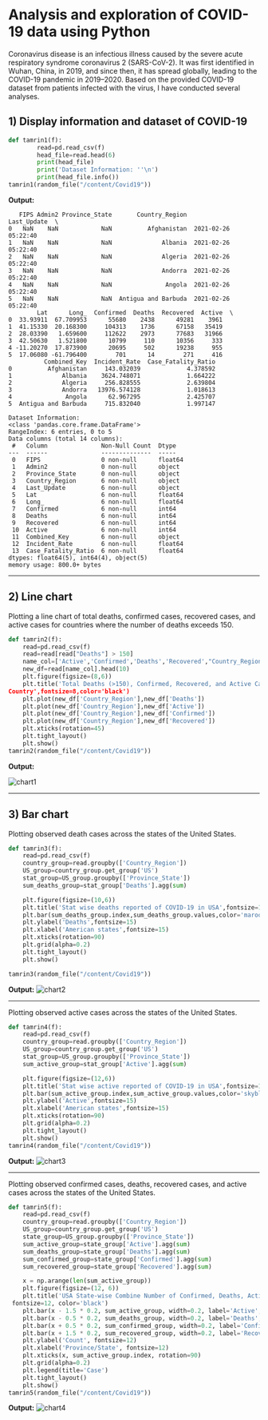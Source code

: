 # Analysis and exploration of COVID-19 data using Python

Coronavirus disease is an infectious illness caused by the severe acute respiratory syndrome coronavirus 2 (SARS-CoV-2). It was first identified in Wuhan, China, in 2019, and since then, it has spread globally, leading to the COVID-19 pandemic in 2019–2020. Based on the provided COVID-19 dataset from patients infected with the virus, I have conducted several analyses.

## 1) Display information and dataset of COVID-19

```python
def tamrin1(f):
        read=pd.read_csv(f)
        head_file=read.head(6)
        print(head_file)
        print('Dataset Information: ''\n')
        print(head_file.info())
tamrin1(random_file("/content/Covid19"))
```

**Output:**

```text
   FIPS Admin2 Province_State       Country_Region          Last_Update  \
0   NaN    NaN            NaN          Afghanistan  2021-02-26 05:22:40   
1   NaN    NaN            NaN              Albania  2021-02-26 05:22:40   
2   NaN    NaN            NaN              Algeria  2021-02-26 05:22:40   
3   NaN    NaN            NaN              Andorra  2021-02-26 05:22:40   
4   NaN    NaN            NaN               Angola  2021-02-26 05:22:40   
5   NaN    NaN            NaN  Antigua and Barbuda  2021-02-26 05:22:40   
        Lat      Long_  Confirmed  Deaths  Recovered  Active  \
0  33.93911  67.709953      55680    2438      49281    3961   
1  41.15330  20.168300     104313    1736      67158   35419   
2  28.03390   1.659600     112622    2973      77683   31966   
3  42.50630   1.521800      10799     110      10356     333   
4 -11.20270  17.873900      20695     502      19238     955   
5  17.06080 -61.796400        701      14        271     416   
          Combined_Key  Incident_Rate  Case_Fatality_Ratio  
0          Afghanistan     143.032039             4.378592  
1              Albania    3624.748071             1.664222  
2              Algeria     256.828555             2.639804  
3              Andorra   13976.574128             1.018613  
4               Angola      62.967295             2.425707  
5  Antigua and Barbuda     715.832040             1.997147  
```
```text
Dataset Information: 
<class 'pandas.core.frame.DataFrame'>
RangeIndex: 6 entries, 0 to 5
Data columns (total 14 columns):
 #   Column               Non-Null Count  Dtype  
---  ------               --------------  -----  
 0   FIPS                 0 non-null      float64
 1   Admin2               0 non-null      object 
 2   Province_State       0 non-null      object 
 3   Country_Region       6 non-null      object 
 4   Last_Update          6 non-null      object 
 5   Lat                  6 non-null      float64
 6   Long_                6 non-null      float64
 7   Confirmed            6 non-null      int64  
 8   Deaths               6 non-null      int64  
 9   Recovered            6 non-null      int64  
 10  Active               6 non-null      int64  
 11  Combined_Key         6 non-null      object 
 12  Incident_Rate        6 non-null      float64
 13  Case_Fatality_Ratio  6 non-null      float64
dtypes: float64(5), int64(4), object(5)
memory usage: 800.0+ bytes
```
---

## 2) Line chart

Plotting a line chart of total deaths, confirmed cases, recovered cases, and active cases for countries where the number of deaths exceeds 150.

```python
def tamrin2(f):
    read=pd.read_csv(f)
    read=read[read["Deaths"] > 150]
    name_col=['Active','Confirmed','Deaths','Recovered',"Country_Region"]
    new_df=read[name_col].head(10)
    plt.figure(figsize=(8,6))
    plt.title('Total Deaths (>150), Confirmed, Recovered, and Active Cases by
Country',fontsize=8,color='black')
    plt.plot(new_df['Country_Region'],new_df['Deaths'])
    plt.plot(new_df['Country_Region'],new_df['Active'])
    plt.plot(new_df['Country_Region'],new_df['Confirmed'])
    plt.plot(new_df['Country_Region'],new_df['Recovered'])
    plt.xticks(rotation=45)
    plt.tight_layout()
    plt.show()
tamrin2(random_file("/content/Covid19"))
```
**Output:**

![chart1](chart/chart1.jpg)

---

## 3) Bar chart

Plotting observed death cases across the states of the United States.

```python
def tamrin3(f):
    read=pd.read_csv(f)
    country_group=read.groupby(['Country_Region'])
    US_group=country_group.get_group('US')
    stat_group=US_group.groupby(['Province_State'])
    sum_deaths_group=stat_group['Deaths'].agg(sum)

    plt.figure(figsize=(10,6))
    plt.title('Stat wise deaths reported of COVID-19 in USA',fontsize=15,color='black')
    plt.bar(sum_deaths_group.index,sum_deaths_group.values,color='maroon',width=0.8)
    plt.ylabel('Deaths',fontsize=15)
    plt.xlabel('American states',fontsize=15)
    plt.xticks(rotation=90)
    plt.grid(alpha=0.2)
    plt.tight_layout()
    plt.show()

tamrin3(random_file("/content/Covid19"))
```

**Output:**
![chart2](chart/chart2.jpg)

---

Plotting observed active cases across the states of the United States.

```python
def tamrin4(f):
    read=pd.read_csv(f)
    country_group=read.groupby(['Country_Region'])
    US_group=country_group.get_group('US')
    stat_group=US_group.groupby(['Province_State'])
    sum_active_group=stat_group['Active'].agg(sum)

    plt.figure(figsize=(12,6))
    plt.title('Stat wise active reported of COVID-19 in USA',fontsize=15,color='black')
    plt.bar(sum_active_group.index,sum_active_group.values,color='skyblue',width=0.8)
    plt.ylabel('Active',fontsize=15)
    plt.xlabel('American states',fontsize=15)
    plt.xticks(rotation=90)
    plt.grid(alpha=0.2)
    plt.tight_layout()
    plt.show()
tamrin4(random_file("/content/Covid19"))
```
**Output:**
![chart3](chart/chart3.jpg)

---

Plotting observed confirmed cases, deaths, recovered cases, and active cases across the states of the United States.

```python
def tamrin5(f):
    read=pd.read_csv(f)
    country_group=read.groupby(['Country_Region'])
    US_group=country_group.get_group('US')
    state_group=US_group.groupby(['Province_State'])
    sum_active_group=state_group['Active'].agg(sum)
    sum_deaths_group=state_group['Deaths'].agg(sum)
    sum_confirmed_group=state_group['Confirmed'].agg(sum)
    sum_recovered_group=state_group['Recovered'].agg(sum)

    x = np.arange(len(sum_active_group))
    plt.figure(figsize=(12, 6))
    plt.title('USA State-wise Combine Number of Confirmed, Deaths, Active, Recovered',
 fontsize=12, color='black')
    plt.bar(x - 1.5 * 0.2, sum_active_group, width=0.2, label='Active', color='yellow')
    plt.bar(x - 0.5 * 0.2, sum_deaths_group, width=0.2, label='Deaths', color='maroon')
    plt.bar(x + 0.5 * 0.2, sum_confirmed_group, width=0.2, label='Confirmed', color='blue')
    plt.bar(x + 1.5 * 0.2, sum_recovered_group, width=0.2, label='Recovered', color='green')
    plt.ylabel('Count', fontsize=12)
    plt.xlabel('Province/State', fontsize=12)
    plt.xticks(x, sum_active_group.index, rotation=90)
    plt.grid(alpha=0.2)
    plt.legend(title='Case')
    plt.tight_layout()
    plt.show()
tamrin5(random_file("/content/Covid19"))
```
**Output:**
![chart4](chart/chart4.jpg)
